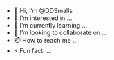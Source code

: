 - 👋 Hi, I’m @DDSmalls
- 👀 I’m interested in ...
- 🌱 I’m currently learning ...
- 💞️ I’m looking to collaborate on ...
- 📫 How to reach me ...
- ⚡ Fun fact: ...

<!---
DDSmalls/DDSmalls is a ✨ special ✨ repository because its `README.md` (this file) appears on your GitHub profile.
You can click the Preview link to take a look at your changes.
--->
